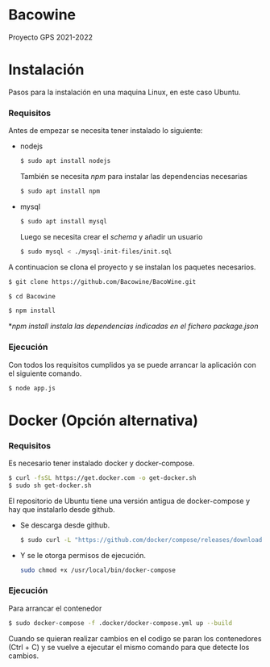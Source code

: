 # Bacowine

Proyecto GPS 2021-2022

# Instalación
Pasos para la instalación en una maquina Linux, en este caso Ubuntu.
### Requisitos
Antes de empezar se necesita tener instalado lo siguiente:
- nodejs
	```sh 
	$ sudo apt install nodejs
	```
	
	También se necesita *npm* para instalar las dependencias necesarias

	```sh
	$ sudo apt install npm
	```
- mysql
	```sh
	$ sudo apt install mysql
	```
	
	Luego se necesita crear el *schema* y añadir un usuario
	```sh
	$ sudo mysql < ./mysql-init-files/init.sql
	```

A continuacion se clona el proyecto y se instalan los paquetes necesarios.
```sh
$ git clone https://github.com/Bacowine/BacoWine.git
```
```sh
$ cd Bacowine
```
```sh
$ npm install
```

**npm install instala las dependencias indicadas en el fichero package.json*


### Ejecución
Con todos los requisitos cumplidos ya se puede arrancar la aplicación con el siguiente comando.
```sh
$ node app.js
```

# Docker (Opción alternativa)
### Requisitos
Es necesario tener instalado docker y docker-compose.

```sh
$ curl -fsSL https://get.docker.com -o get-docker.sh
$ sudo sh get-docker.sh
```

El repositorio de Ubuntu tiene una versión antigua de docker-compose y hay que instalarlo desde github.

- Se descarga desde github.
	```sh
	$ sudo curl -L "https://github.com/docker/compose/releases/download/1.29.2/docker-compose-$(uname -s)-$(uname -m)" -o /usr/local/bin/docker-compose
	```
- Y se le otorga permisos de ejecución.
	```sh
	sudo chmod +x /usr/local/bin/docker-compose
	```
### Ejecución
Para arrancar el contenedor
```sh
$ sudo docker-compose -f .docker/docker-compose.yml up --build
```

Cuando se quieran realizar cambios en el codigo se paran los contenedores (Ctrl + C) y se vuelve a ejecutar el mismo comando para que detecte los cambios.

